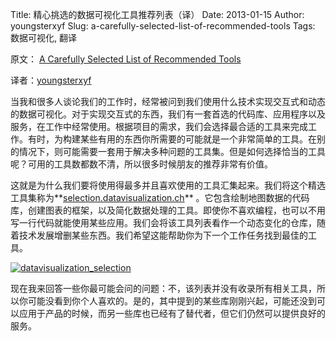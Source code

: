 Title: 精心挑选的数据可视化工具推荐列表（译）
Date: 2013-01-15
Author: youngsterxyf
Slug: a-carefully-selected-list-of-recommended-tools
Tags: 数据可视化, 翻译

原文： [A Carefully Selected List of Recommended Tools](http://datavisualization.ch/tools/selected-tools/)

译者：[youngsterxyf](https://github.com/youngsterxyf)

当我和很多人谈论我们的工作时，经常被问到我们使用什么技术实现交互式和动态的数据可视化。对于实现交互式的东西，我们有一套首选的代码库、应用程序以及服务，在工作中经常使用。根据项目的需求，我们会选择最合适的工具来完成工作。有时，为构建某些有用的东西你所需要的可能就是一个非常简单的工具。在别的情况下，则可能需要一套用于解决多种问题的工具集。但是如何选择恰当的工具呢？可用的工具数都数不清，所以很多时候朋友的推荐非常有价值。

这就是为什么我们要将使用得最多并且喜欢使用的工具汇集起来。我们将这个精选工具集称为**[selection.datavisualization.ch](http://selection.datavisualization.ch/)** 。它包含绘制地图数据的代码库，创建图表的框架，以及简化数据处理的工具。即使你不喜欢编程，也可以不用写一行代码就能使用某些应用。我们会将该工具列表看作一个动态变化的仓库，随着技术发展增删某些东西。我们希望这能帮助你为下一个工作任务找到最佳的工具。

[![datavisualization_selection](http://datavisualization.ch/wp-content/uploads/2012/05/datavisualization_selection_021.png)](http://selection.datavisualization.ch)

现在我来回答一些你最可能会问的问题：不，该列表并没有收录所有相关工具，所以你可能没看到你个人喜欢的。是的，其中提到的某些库刚刚兴起，可能还没到可以应用于产品的时候，而另一些库也已经有了替代者，但它们仍然可以提供良好的服务。
